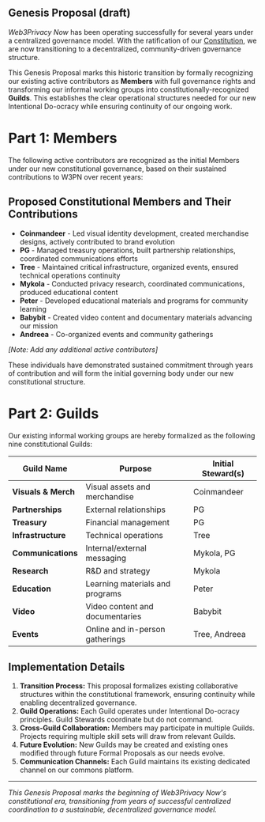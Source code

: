 ## Genesis Proposal (draft)

*Web3Privacy Now* has been operating successfully for several years under a centralized governance model. With the ratification of our [Constitution](https://constitution.w3pn.org/), we are now transitioning to a decentralized, community-driven governance structure. 

This Genesis Proposal marks this historic transition by formally recognizing our existing active contributors as **Members** with full governance rights and transforming our informal working groups into constitutionally-recognized **Guilds**. This establishes the clear operational structures needed for our new Intentional Do-ocracy while ensuring continuity of our ongoing work.

# Part 1: Members

The following active contributors are recognized as the initial Members under our new constitutional governance, based on their sustained contributions to W3PN over recent years:

## Proposed Constitutional Members and Their Contributions

- **Coinmandeer** - Led visual identity development, created merchandise designs, actively contributed to brand evolution
- **PG** - Managed treasury operations, built partnership relationships, coordinated communications efforts
- **Tree** - Maintained critical infrastructure, organized events, ensured technical operations continuity
- **Mykola** - Conducted privacy research, coordinated communications, produced educational content
- **Peter** - Developed educational materials and programs for community learning
- **Babybit** - Created video content and documentary materials advancing our mission
- **Andreea** - Co-organized events and community gatherings

*[Note: Add any additional active contributors]*

These individuals have demonstrated sustained commitment through years of contribution and will form the initial governing body under our new constitutional structure.

# Part 2: Guilds

Our existing informal working groups are hereby formalized as the following nine constitutional Guilds:

| Guild Name | Purpose | Initial Steward(s) |
| --- | --- | --- |
| **Visuals & Merch** | Visual assets and merchandise | Coinmandeer |
| **Partnerships** | External relationships | PG |
| **Treasury** | Financial management | PG |
| **Infrastructure** | Technical operations | Tree |
| **Communications** | Internal/external messaging | Mykola, PG |
| **Research** | R&D and strategy | Mykola |
| **Education** | Learning materials and programs | Peter |
| **Video** | Video content and documentaries | Babybit |
| **Events** | Online and in-person gatherings | Tree, Andreea |

## Implementation Details

1. **Transition Process:** This proposal formalizes existing collaborative structures within the constitutional framework, ensuring continuity while enabling decentralized governance.
2. **Guild Operations:** Each Guild operates under Intentional Do-ocracy principles. Guild Stewards coordinate but do not command.
3. **Cross-Guild Collaboration:** Members may participate in multiple Guilds. Projects requiring multiple skill sets will draw from relevant Guilds.
4. **Future Evolution:** New Guilds may be created and existing ones modified through future Formal Proposals as our needs evolve.
5. **Communication Channels:** Each Guild maintains its existing dedicated channel on our commons platform.
---

*This Genesis Proposal marks the beginning of Web3Privacy Now's constitutional era, transitioning from years of successful centralized coordination to a sustainable, decentralized governance model.*
